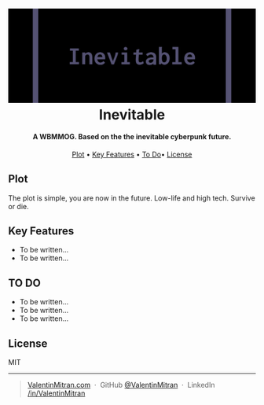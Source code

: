 
<h1 align="center">
  <br>
  <img src="https://raw.githubusercontent.com/ValentinMitran/inevitable/master/Inevitable.png" alt="Ylgaw">
  <br>
  Inevitable
  <br>
</h1>

<h4 align="center">A WBMMOG. Based on the the inevitable cyberpunk future.</h4>

<p align="center"> 
 <a href="#plot">Plot</a> •
  <a href="#key-features">Key Features</a> •
  <a href="#to-do">To Do</a>•
  <a href="#license">License</a>
</p>

## Plot
<p>
The plot is simple, you are now in the future. Low-life and high tech. Survive or die.
</p>

## Key Features

* To be written...
* To be written...

## TO DO

* To be written...
* To be written...
* To be written...

## License

MIT

---

> [ValentinMitran.com](https://www.ValentinMitran.com) &nbsp;&middot;&nbsp;
> GitHub [@ValentinMitran](https://github.com/ValentinMitran) &nbsp;&middot;&nbsp;
> LinkedIn [/in/ValentinMitran](https://www.linkedin.com/in/ValentinMitran)